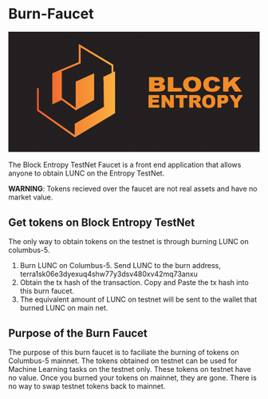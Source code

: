 # Burn-Faucet
![banner](./logo.jpg)

The Block Entropy TestNet Faucet is a front end application that allows anyone to obtain LUNC on the Entropy TestNet.

**WARNING**: Tokens recieved over the faucet are not real assets and have no market value.

## Get tokens on Block Entropy TestNet

The only way to obtain tokens on the testnet is through burning LUNC on columbus-5.

1. Burn LUNC on Columbus-5.  Send LUNC to the burn address, terra1sk06e3dyexuq4shw77y3dsv480xv42mq73anxu
2. Obtain the tx hash of the transaction.  Copy and Paste the tx hash into this burn faucet.
3. The equivalent amount of LUNC on testnet will be sent to the wallet that burned LUNC on main net.

## Purpose of the Burn Faucet

The purpose of this burn faucet is to faciliate the burning of tokens on Columbus-5 mainnet.  The tokens obtained on testnet 
can be used for Machine Learning tasks on the testnet only.  These tokens on testnet have no value.  Once you burned your tokens
on mainnet, they are gone.  There is no way to swap testnet tokens back to mainnet.  
